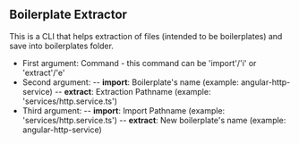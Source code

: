 ## Boilerplate Extractor
This is a CLI that helps extraction of files (intended to be boilerplates) and save into boilerplates folder.

- First argument: Command - this command can be 'import'/'i' or 'extract'/'e'
- Second argument:
-- **import**: Boilerplate's name (example: angular-http-service)
-- **extract**: Extraction Pathname (example: 'services/http.service.ts')
- Third argument:
-- **import**: Import Pathname (example: 'services/http.service.ts')
-- **extract**: New boilerplate's name (example: angular-http-service)